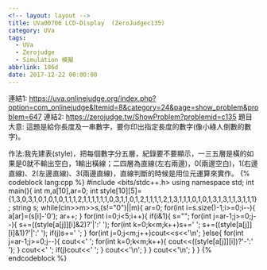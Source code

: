 ```yaml
---
<!-- layout: layout -->
title: UVa00706 LCD-Display  (ZeroJudgec135)
category: UVa
tags:
  - UVa
  - Zerojudge
  - Simulation 模擬
abbrlink: 186d
date: 2017-12-22 00:00:00
---
```

連結1: https://uva.onlinejudge.org/index.php?option=com_onlinejudge&Itemid=8&category=24&page=show_problem&problem=647
連結2: https://zerojudge.tw/ShowProblem?problemid=c135
題目大意: 這題是給你長度及一串數字，要你印出指定長度的數字(像小綠人倒數的數字)。
<!-- more -->
作法:我先建表(style)，把每個數字分五層，紀錄要不要顯示，一三五層是橫的如果是0就不輸出空白，1輸出橫線；二四層為直線(左右兩邊)，0(兩邊空白)，1(右邊直線)、2(左邊直線)、3(兩邊直線)，直線判斷的時候是用位元運算來實作。
{% codeblock lang:cpp %}
#include <bits/stdc++.h>
using namespace std;
int main(){
    int m,a[10],ar=0;
    int style[10][5]={1,3,0,3,1,0,1,0,1,0,1,1,1,2,1,1,1,1,1,1,0,3,1,1,0,1,2,1,1,1,1,2,1,3,1,1,1,0,1,0,1,3,1,3,1,1,3,1,1,1};
    string s;
    while(cin>>m>>s,(s!="0")||m){
        ar=0;
        for(int i=s.size()-1;i>=0;i--){
            a[ar]=(s[i]-'0');
            ar++;
        }
        for(int i=0;i<5;i++){
            if(i&1){
                s="";
                for(int j=ar-1;j>=0;j--){
                    s+=((style[a[j]][i]&2)?'|':' ');
                    for(int k=0;k<m;k++)s+=' ';
                    s+=((style[a[j]][i]&1)?'|':' ');
                    if(j)s+=' ';
                }
                for(int j=0;j<m;j++)cout<<s<<'\n';
            }else{
                for(int j=ar-1;j>=0;j--){
                    cout<<' ';
                    for(int k=0;k<m;k++){
                        cout<<((style[a[j]][i])?'-':' ');
                    }
                    cout<<' ';
                    if(j)cout<<' ';
                }
                cout<<'\n';
            }
        }
        cout<<'\n';
    }
}
{% endcodeblock %}